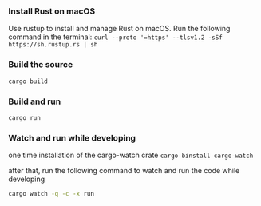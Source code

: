 ### Install Rust on macOS
Use rustup to install and manage Rust on macOS. Run the following command in the terminal: `curl --proto '=https' --tlsv1.2 -sSf https://sh.rustup.rs | sh`

### Build the source
`cargo build`

### Build and run
`cargo run`

### Watch and run while developing
one time installation of the cargo-watch crate
`cargo binstall cargo-watch`

after that, run the following command to watch and run the code while developing
```bash
cargo watch -q -c -x run
```
